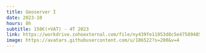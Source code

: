 ```yaml
---
title: Geoserver I
date: 2023-10
hours: 8h
subtitle: 150€(+VAT) - 4T 2023
link: https://workdrive.zohoexternal.com/file/ny439fe11053d8c5e475894857f159ed17aaf
image: https://avatars.githubusercontent.com/u/186522?s=200&v=4
---
```


